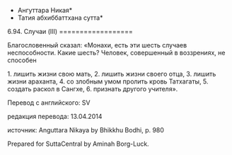 * Ангуттара Никая*
* Татия абхиббаттхана сутта*

6\.94\. Случаи \(III\)
\=\=\=\=\=\=\=\=\=\=\=\=\=\=\=\=\=\=

Благословенный сказал: «Монахи, есть эти шесть случаев неспособности\. Какие шесть? Человек, совершенный в воззрениях, не способен

1\. лишить жизни свою мать,
2\. лишить жизни своего отца,
3\. лишить жизни араханта,
4\. со злобным умом пролить кровь Татхагаты,
5\. создать раскол в Сангхе,
6\. признать другого учителя»\.

Перевод с английского: SV

редакция перевода: 13\.04\.2014

источник: Anguttara Nikaya by Bhikkhu Bodhi, p\. 980

Prepared for SuttaCentral by Aminah Borg\-Luck\.